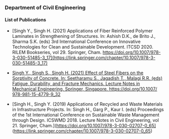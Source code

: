 ### Department of Civil Engineering

#### List of Publications

- [Singh Y., Singh H. (2021) Applications of Fiber Reinforced Polymer
Laminates in Strengthening of Structures. In: Ashish D.K., de Brito J.,
Sharma S.K. (eds) 3rd International Conference on Innovative Technologies
for Clean and Sustainable Development. ITCSD 2020. RILEM Bookseries,
 vol 29. Springer, Cham. https://doi.org/10.1007/978-3-030-51485-3_17](https://link.springer.com/chapter/10.1007/978-3-030-51485-3_17)

 - [Singh Y., Singh S., Singh H. (2021) Effect of Steel Fibers on the
 Sorptivity of Concrete. In: Seetharamu S., Jagadish T., Malagi R.R.
 (eds) Fatigue, Durability, and Fracture Mechanics. Lecture Notes in
 Mechanical Engineering. Springer, Singapore. https://doi.org/10.1007/
 978-981-15-4779-9_32](https://link.springer.com/chapter/10.1007/978-981-15-4779-9_32)

 - [Singh H., Singh Y. (2019) Applications of Recycled and Waste Materials
in Infrastructure Projects. In: Singh H., Garg P., Kaur I. (eds)
Proceedings of the 1st International Conference on Sustainable Waste
  Management through Design. ICSWMD 2018. Lecture Notes in Civil Engineering,
   vol 21. Springer, Cham.](https://doi.org/10.1007/978-3-030-02707-0_65]
   (https://link.springer.com/chapter/10.1007/978-3-030-02707-0_65)
